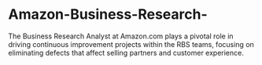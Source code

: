 # Amazon-Business-Research-
The Business Research Analyst at Amazon.com plays a pivotal role in driving continuous improvement projects within the RBS teams, focusing on eliminating defects that affect selling partners and customer experience. 
